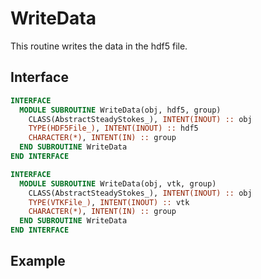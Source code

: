 # WriteData

This routine writes the data in the hdf5 file.

## Interface

```fortran
INTERFACE
  MODULE SUBROUTINE WriteData(obj, hdf5, group)
    CLASS(AbstractSteadyStokes_), INTENT(INOUT) :: obj
    TYPE(HDF5File_), INTENT(INOUT) :: hdf5
    CHARACTER(*), INTENT(IN) :: group
  END SUBROUTINE WriteData
END INTERFACE
```

```fortran
INTERFACE
  MODULE SUBROUTINE WriteData(obj, vtk, group)
    CLASS(AbstractSteadyStokes_), INTENT(INOUT) :: obj
    TYPE(VTKFile_), INTENT(INOUT) :: vtk
    CHARACTER(*), INTENT(IN) :: group
  END SUBROUTINE WriteData
END INTERFACE
```

## Example
